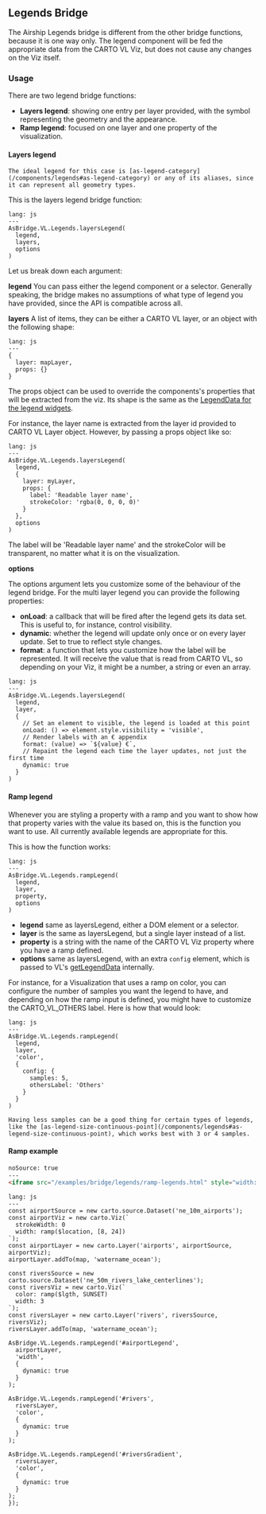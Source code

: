 ## Legends Bridge

The Airship Legends bridge is different from the other bridge functions, because it is one way only. The legend component will be fed the appropriate data from the CARTO VL Viz, but does not cause any changes on the Viz itself.

### Usage

There are two legend bridge functions:

- **Layers legend**: showing one entry per layer provided, with the symbol representing the geometry and the appearance.
- **Ramp legend**: focused on one layer and one property of the visualization.

#### Layers legend

```hint|directive
The ideal legend for this case is [as-legend-category](/components/legends#as-legend-category) or any of its aliases, since it can represent all geometry types.
```

This is the layers legend bridge function:

```code
lang: js
---
AsBridge.VL.Legends.layersLegend(
  legend,
  layers,
  options
)
```

Let us break down each argument:

**legend**
You can pass either the legend component or a selector. Generally speaking, the bridge makes no assumptions of what type of legend you have provided, since the API is compatible across all.

**layers**
A list of items, they can be either a CARTO VL layer, or an object with the following shape:

```code
lang: js
---
{
  layer: mapLayer,
  props: {}
}
```

The props object can be used to override the components's properties that will be extracted from the viz. Its shape is the same as the [LegendData for the legend widgets](/components/legends#props).

For instance, the layer name is extracted from the layer id provided to CARTO VL Layer object. However, by passing a props object like so:

```code
lang: js
---
AsBridge.VL.Legends.layersLegend(
  legend,
  {
    layer: myLayer,
    props: {
      label: 'Readable layer name',
      strokeColor: 'rgba(0, 0, 0, 0)'
    }
  },
  options
)
```

The label will be 'Readable layer name' and the strokeColor will be transparent, no matter what it is on the visualization.

**options**

The options argument lets you customize some of the behaviour of the legend bridge. For the multi layer legend you can provide the following properties:

- **onLoad**: a callback that will be fired after the legend gets its data set. This is useful to, for instance, control visibility.
- **dynamic**: whether the legend will update only once or on every layer update. Set to true to reflect style changes.
- **format**: a function that lets you customize how the label will be represented. It will receive the value that is read from CARTO VL, so depending on your Viz, it might be a number, a string or even an array.


```code
lang: js
---
AsBridge.VL.Legends.layersLegend(
  legend,
  layer,
  {
    // Set an element to visible, the legend is loaded at this point
    onLoad: () => element.style.visibility = 'visible',
    // Render labels with an € appendix
    format: (value) => `${value} €`,
    // Repaint the legend each time the layer updates, not just the first time
    dynamic: true
  }
)
```

#### Ramp legend

Whenever you are styling a property with a ramp and you want to show how that property varies with the value its based on, this is the function you want to use. All currently available legends are appropriate for this.

This is how the function works:

```code
lang: js
---
AsBridge.VL.Legends.rampLegend(
  legend,
  layer,
  property,
  options
)
```

- **legend** same as layersLegend, either a DOM element or a selector.
- **layer** is the same as layersLegend, but a single layer instead of a list.
- **property** is a string with the name of the CARTO VL Viz property where you have a ramp defined.
- **options** same as layersLegend, with an extra `config` element, which is passed to VL's [getLegendData](https://carto.com/developers/carto-vl/reference/#expressionsrampgetlegenddata) internally.

For instance, for a Visualization that uses a ramp on color, you can configure the number of samples you want the legend to have, and depending on how the ramp input is defined, you might have to customize the CARTO_VL_OTHERS label. Here is how that would look:

```code
lang: js
---
AsBridge.VL.Legends.rampLegend(
  legend,
  layer,
  'color',
  {
    config: {
      samples: 5,
      othersLabel: 'Others'
    }
  }
)
```

```hint|directive
Having less samples can be a good thing for certain types of legends, like the [as-legend-size-continuous-point](/components/legends#as-legend-size-continuous-point), which works best with 3 or 4 samples.
```

#### Ramp example

```html
noSource: true
---
<iframe src="/examples/bridge/legends/ramp-legends.html" style="width: 100%; height: 800px;">
```

```code
lang: js
---
const airportSource = new carto.source.Dataset('ne_10m_airports');
const airportViz = new carto.Viz(`
  strokeWidth: 0
  width: ramp($location, [8, 24])
`);
const airportLayer = new carto.Layer('airports', airportSource, airportViz);
airportLayer.addTo(map, 'watername_ocean');

const riversSource = new carto.source.Dataset('ne_50m_rivers_lake_centerlines');
const riversViz = new carto.Viz(`
  color: ramp($lgth, SUNSET)
  width: 3
`);
const riversLayer = new carto.Layer('rivers', riversSource, riversViz);
riversLayer.addTo(map, 'watername_ocean');

AsBridge.VL.Legends.rampLegend('#airportLegend',
  airportLayer,
  'width',
  {
    dynamic: true
  }
);

AsBridge.VL.Legends.rampLegend('#rivers',
  riversLayer,
  'color',
  {
    dynamic: true
  }
);

AsBridge.VL.Legends.rampLegend('#riversGradient',
  riversLayer,
  'color',
  {
    dynamic: true
  }
);
});
```
